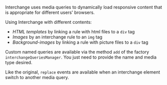 Interchange uses media queries to dynamically load responsive content that is appropriate for different users' browsers.

Using Interchange with different contents:

 - *HTML templates* by linking a rule with html files to a `div` tag
 - *Images* by an interchange rule to an `img` tag
 - *Background-images* by linking a rule with picture files to a `div` tag

Custom named queries are available via the method `add` of the factory `interchangeQueriesManager`. You just need to provide the name and media type desired.

Like the original, `replace` events are available when an interchange element switch to another media query.
